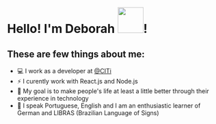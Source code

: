 <h1> Hello! I'm Deborah <img width="60" src="https://media1.giphy.com/media/VFkOWLClKZp8ehnzdZ/source.gif"/>! </h1>

## These are few things about me:
<ul> 
  <li>💻 I work as a developer at <a href="https://citi.org.br" target="_blank">@CITi </a></li>
  <li>⚡ I curently work with React.js and Node.js</li>
  <li>🎯 My goal is to make people's life at least a little better through their experience in technology</li>
  <li>📓 I speak Portuguese, English and I am an enthusiastic learner of German and LIBRAS (Brazilian Language of Signs)</li>
</ul>

